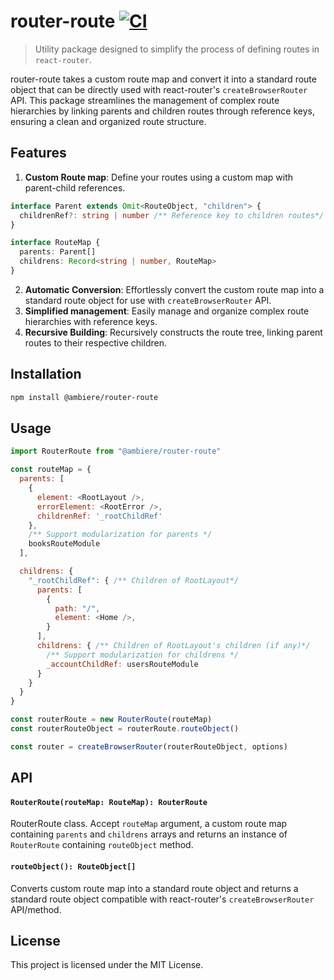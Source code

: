 # router-route [![CI](https://github.com/ambiere/router-route/actions/workflows/main.yml/badge.svg)](https://github.com/ambiere/router-route/actions/workflows/main.yml)

> Utility package designed to simplify the process of defining routes in `react-router`.

router-route takes a custom route map and convert it into a standard route object that can be directly
used with react-router's `createBrowserRouter` API. This package streamlines the management of complex
route hierarchies by linking parents and children routes through reference keys, ensuring a clean and
organized route structure.

## Features

1. **Custom Route map**: Define your routes using a custom map with parent-child references.

```ts
interface Parent extends Omit<RouteObject, "children"> {
  childrenRef?: string | number /** Reference key to children routes*/
}

interface RouteMap {
  parents: Parent[]
  childrens: Record<string | number, RouteMap>
}
```
2. **Automatic Conversion**: Effortlessly convert the custom route map into a standard route object for use with `createBrowserRouter` API.
3. **Simplified management**: Easily manage and organize complex route hierarchies with reference keys.
4. **Recursive Building**: Recursively constructs the route tree, linking parent routes to their respective children.

## Installation

```bash
npm install @ambiere/router-route

```

## Usage

```js
import RouterRoute from "@ambiere/router-route"

const routeMap = {
  parents: [
    {
      element: <RootLayout />,
      errorElement: <RootError />,
      childrenRef: '_rootChildRef'
    },
    /** Support modularization for parents */
    booksRouteModule
  ],

  childrens: {
    "_rootChildRef": { /** Children of RootLayout*/
      parents: [
        {
          path: "/",
          element: <Home />,
        }
      ],
      childrens: { /** Children of RootLayout's children (if any)*/
        /** Support modularization for childrens */
        _accountChildRef: usersRouteModule
      }
    }
  }
}

const routerRoute = new RouterRoute(routeMap)
const routerRouteObject = routerRoute.routeObject()

const router = createBrowserRouter(routerRouteObject, options)
```

## API

#### `RouterRoute(routeMap: RouteMap): RouterRoute`
RouterRoute class. Accept `routeMap` argument, a custom route map containing `parents` and `childrens` arrays and
returns an instance of `RouterRoute` containing `routeObject` method.

#### `routeObject(): RouteObject[]`
Converts custom route map into a standard route object and returns a standard route object compatible with react-router's `createBrowserRouter` API/method.

## License

This project is licensed under the MIT License.
